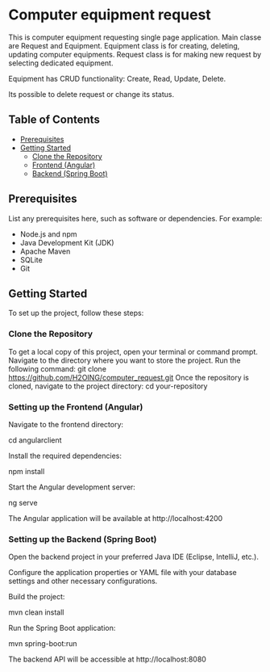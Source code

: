 # Computer equipment request

This is computer equipment requesting single page application.
Main classe are Request and Equipment.
Equipment class is for creating, deleting, updating computer equipments.
Request class is for making new request by selecting dedicated equipment.

Equipment has CRUD functionality: Create, Read, Update, Delete.

Its possible to delete request or change its status.

## Table of Contents

- [Prerequisites](#prerequisites)
- [Getting Started](#getting-started)
  - [Clone the Repository](#clone-the-repository)
  - [Frontend (Angular)](#frontend-angular)
  - [Backend (Spring Boot)](#backend-spring-boot)

## Prerequisites

List any prerequisites here, such as software or dependencies. For example:
- Node.js and npm
- Java Development Kit (JDK)
- Apache Maven
- SQLite
- Git

## Getting Started

To set up the project, follow these steps: 

### Clone the Repository

To get a local copy of this project,
open your terminal or command prompt.
Navigate to the directory where you want to store the project.
Run the following command:
git clone https://github.com/H2OING/computer_request.git
Once the repository is cloned, navigate to the project directory:
cd your-repository

### Setting up the Frontend (Angular)

Navigate to the frontend directory:

cd angularclient

Install the required dependencies:

npm install

Start the Angular development server:

ng serve

The Angular application will be available at http://localhost:4200

### Setting up the Backend (Spring Boot)
Open the backend project in your preferred Java IDE (Eclipse, IntelliJ, etc.).

Configure the application properties or YAML file with your database settings and other necessary configurations.

Build the project:

mvn clean install

Run the Spring Boot application:

mvn spring-boot:run

The backend API will be accessible at http://localhost:8080

